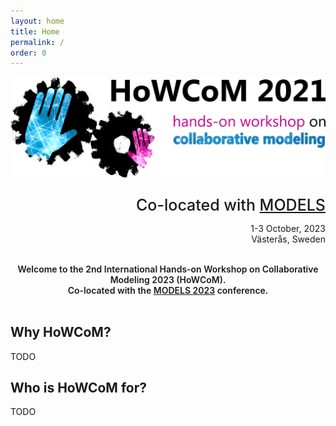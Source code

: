 ```yaml
---
layout: home
title: Home
permalink: /
order: 0
---
```


![howcom](/assets/howcom-v2-2-trim-1920.png)

<div style="text-align: right">
  <p style="font-size:25px;margin-bottom:0px;font-weight:500;">Co-located with <a href="http://www.modelsconference.org">MODELS</a></p>
  <p>1-3 October, 2023<br/>
  Västerås, Sweden</p>
  <br/>
</div>

<div align="center" style="font-weight: 600">
  Welcome to the 2nd International Hands-on Workshop on Collaborative Modeling 2023 (HoWCoM).<br>
  Co-located with the <a href="http://www.modelsconference.org">MODELS 2023</a> conference.
  <br/>
  <br/>
</div>

## Why HoWCoM?

TODO

## Who is HoWCoM for?

TODO
